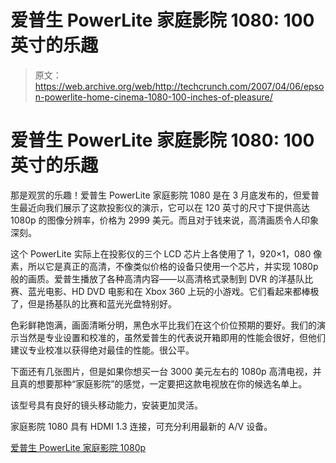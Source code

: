 # 爱普生 PowerLite 家庭影院 1080: 100 英寸的乐趣

> 原文：<https://web.archive.org/web/http://techcrunch.com/2007/04/06/epson-powerlite-home-cinema-1080-100-inches-of-pleasure/>

# 爱普生 PowerLite 家庭影院 1080: 100 英寸的乐趣

那是观赏的乐趣！爱普生 PowerLite 家庭影院 1080 是在 3 月底发布的，但爱普生最近向我们展示了这款投影仪的演示，它可以在 120 英寸的尺寸下提供高达 1080p 的图像分辨率，价格为 2999 美元。而且对于钱来说，高清画质令人印象深刻。

这个 PowerLite 实际上在投影仪的三个 LCD 芯片上各使用了 1，920×1，080 像素，所以它是真正的高清，不像类似价格的设备只使用一个芯片，并实现 1080p 般的画质。爱普生播放了各种高清内容——以高清格式录制到 DVR 的洋基队比赛、蓝光电影、HD DVD 电影和在 Xbox 360 上玩的小游戏。它们看起来都棒极了，但是扬基队的比赛和蓝光光盘特别好。

 色彩鲜艳饱满，画面清晰分明，黑色水平比我们在这个价位预期的要好。我们的演示当然是专业设置和校准的，虽然爱普生的代表说开箱即用的性能会很好，但他们建议专业校准以获得绝对最佳的性能。很公平。

下面还有几张图片，但是如果你想买一台 3000 美元左右的 1080p 高清电视，并且真的想要那种“家庭影院”的感觉，一定要把这款电视放在你的候选名单上。

该型号具有良好的镜头移动能力，安装更加灵活。

家庭影院 1080 具有 HDMI 1.3 连接，可充分利用最新的 A/V 设备。

[爱普生 PowerLite 家庭影院 1080p](https://web.archive.org/web/20130628152040/http://www.epson.com/cgi-bin/Store/consumer/consDetail.jsp?BV_UseBVCookie=yes&oid=63068239)